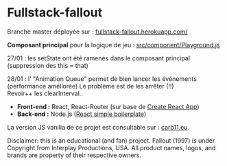 # Fullstack-fallout


Branche master déployée sur : [fullstack-fallout.herokuapp.com/](https://fullstack-fallout.herokuapp.com/) 

**Composant principal** pour la logique de jeu :  [src/component/Playground.js](https://github.com/Carburator11/fullstack-fallout/blob/rRefacto/src/component/Playground.js)

27/01 : les setState ont été ramenés dans le composant principal (suppression des this = that)

28/01 : l' "Animation Queue" permet de bien lancer les événements (performance améliorée)
Le problème est de les arrêter (!!)       
Revoir++ les clearInterval..

* **Front-end :**  React, React-Router (sur base de [Create React App](https://github.com/facebookincubator/create-react-app))
* **Back-end :**  Node.js ([React simple boilerplate](https://github.com/andela-kadeniyi/react-simple-boilerplate/))

La version JS vanilla de ce projet est consultable sur : [carb11.eu](http://carb11.eu/fallout/).

Disclaimer: this is an educational (and fan) project. Fallout (1997) is under Copyright from Interplay Productions, USA. All product names, logos, and brands are property of their respective owners.
 
